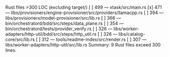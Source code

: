 Rust files >300 LOC (excluding target/)
[ ] 499 — xtask/src/main.rs
[x] 471 — libs/provisioners/engine-provisioner/src/providers/llamacpp.rs
[ ] 394 — libs/provisioners/model-provisioner/src/lib.rs
[ ] 366 — bin/orchestratord/bdd/src/steps/data_plane.rs
[ ] 354 — bin/orchestratord/tests/provider_verify.rs
[ ] 326 — libs/worker-adapters/http-util/bdd/src/steps/http_util.rs
[ ] 326 — libs/catalog-core/src/lib.rs
[ ] 312 — tools/readme-index/src/render.rs
[ ] 307 — libs/worker-adapters/http-util/src/lib.rs
Summary: 9 Rust files exceed 300 lines.